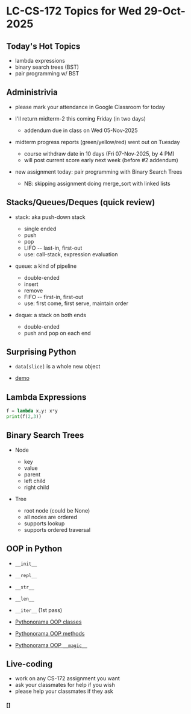 # LC-CS-172 Topics for Wed 29-Oct-2025

## Today's Hot Topics

* lambda expressions
* binary search trees (BST)
* pair programming w/ BST

## Administrivia

* please mark your attendance in Google Classroom for today

* I'll return midterm-2 this coming Friday (in two days)
  - addendum due in class on Wed 05-Nov-2025

* midterm progress reports (green/yellow/red) went out on Tuesday
  - course withdraw date in 10 days (Fri 07-Nov-2025, by 4 PM)
  - will post current score early next week (before #2 addendum)

* new assignment today: pair programming with Binary Search Trees
  - NB: skipping  assignment doing merge_sort with linked lists

## Stacks/Queues/Deques (quick review)

* stack: aka push-down stack
  - single ended
  - push
  - pop
  - LIFO -- last-in, first-out
  - use: call-stack, expression evaluation
  
* queue: a kind of pipeline
  - double-ended
  - insert
  - remove
  - FIFO -- first-in, first-out
  - use: first come, first serve, maintain order

* deque: a stack on both ends
  - double-ended
  - push and pop on each end

## Surprising Python

* `data[slice]` is a whole new object

* [demo](demo_slice_makes_object.py)

## Lambda Expressions

```python
f = lambda x,y: x*y
print(f(2,3))
```

## Binary Search Trees

* Node
  - key
  - value
  - parent
  - left child
  - right child

* Tree
  - root node (could be None)
  - all nodes are ordered
  - supports lookup
  - supports ordered traversal


## OOP in Python

* `__init__`
* `__repl__`
* `__str__`
* `__len__`
* `__iter__` (1st pass)

* [Pythonorama OOP classes](https://github.com/alainkaegi/pythonorama/blob/main/oop/classes.md)
* [Pythonorama OOP methods](https://github.com/alainkaegi/pythonorama/blob/main/oop/methods.md)
* [Pythonorama OOP `__magic__`](https://github.com/alainkaegi/pythonorama/blob/main/oop/magic.md)

## Live-coding

* work on any CS-172 assignment you want
* ask your classmates for help if you wish
* please help your classmates if they ask

#### []
